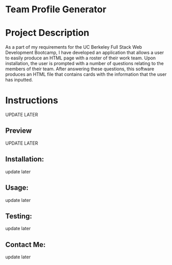 # Team Profile Generator 

# Project Description 

As a part of my requirements for the UC Berkeley Full Stack Web Development Bootcamp, I have developed an application that allows a user to easily produce an HTML page with a roster of their work team. Upon installation, the user is prompted with a number of questions relating to the members of their team. After answering these questions, this software produces an HTML file that contains cards with the information that the user has inputted.  


# Instructions

UPDATE LATER 
## Preview

UPDATE LATER

## Installation:

update later

## Usage:

update later 

## Testing:

update later 


## Contact Me:

update later




